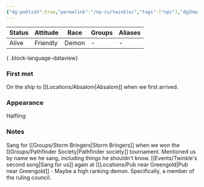 ```yaml
---
{"dg-publish":true,"permalink":"/np-cs/twinkle/","tags":["npc"],"dgShowBacklinks":true,"dgShowLocalGraph":true,"noteIcon":"npc","created":"2023-12-28T00:47:32.981+01:00","updated":"2024-01-13T10:23:55.624+01:00"}
---
```


| Status | Attitude | Race  | Groups | Aliases |
| ------ | -------- | ----- | ------ | ------- |
| Alive  | Friendly | Demon | \-     | \-      |

{ .block-language-dataview}
### First met
On the ship to [[Locations/Absalom\|Absalom]] when we first arrived.
### Appearance
Halfling
### Notes
Sang for [[Groups/Storm Bringers\|Storm Bringers]] when we won the [[Groups/Pathfinder Society\|Pathfinder society]] tournament. Mentioned us by name we he sang, including things he shouldn't know.
[[Events/Twinkle's second song\|Sang for us]] again at [[Locations/Pub near Greengold\|Pub near Greengold]] -  Maybe a high ranking demon. Specifically, a member of the ruling council.